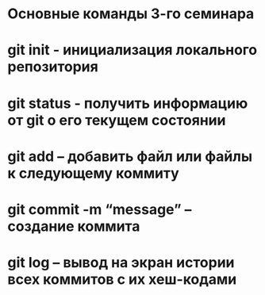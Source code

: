 # Основные команды 3-го семинара

# git init - инициализация локального репозитория

# git status - получить информацию от git о его текущем состоянии

# git add – добавить файл или файлы к следующему коммиту

# git commit -m “message” – создание коммита

# git log – вывод на экран истории всех коммитов с их хеш-кодами